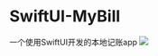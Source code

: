 # SwiftUI-MyBill
 
一个使用SwiftUI开发的本地记账app
![](https://github.com/AttemptD/SwiftUI-MyBill/blob/master/RPReplay_Final1597018389.gif)
